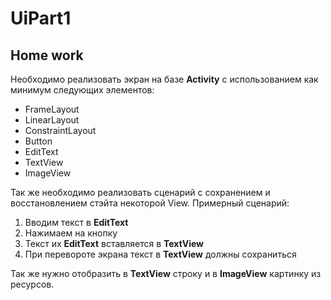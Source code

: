 # UiPart1

## Home work

Необходимо реализовать экран на базе **Activity** с использованием как минимум следующих элементов:

* FrameLayout
* LinearLayout
* ConstraintLayout
* Button
* EditText
* TextView
* ImageView

Так же необходимо реализовать сценарий с сохранением и восстановлением стэйта некоторой View. Примерный сценарий:
1. Вводим текст в **EditText**
2. Нажимаем на кнопку
3. Текст их **EditText** вставляется в **TextView**
4. При перевороте экрана текст в **TextView** должны сохраниться

Так же нужно отобразить в **TextView** строку и в **ImageView** картинку из ресурсов.
